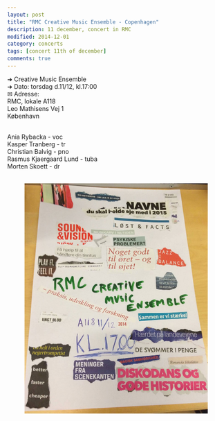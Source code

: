 ```yaml
---
layout: post
title: "RMC Creative Music Ensemble - Copenhagen"
description: 11 december, concert in RMC
modified: 2014-12-01
category: concerts
tags: [concert 11th of december]
comments: true
---
```


➜ Creative Music Ensemble<br>
➜ Dato: torsdag d.11/12, kl.17:00<br>
✉ Adresse:<br>
RMC, lokale A118<br>
Leo Mathisens Vej 1<br>
København <br><br>

Ania Rybacka - voc<br>
Kasper Tranberg - tr<br>
Christian Balvig - pno<br>
Rasmus Kjaergaard Lund - tuba<br>
Morten Skoett - dr<br><br>

<figure>
   <img src="/images/RMCensemble.jpg"></a>
</figure>
